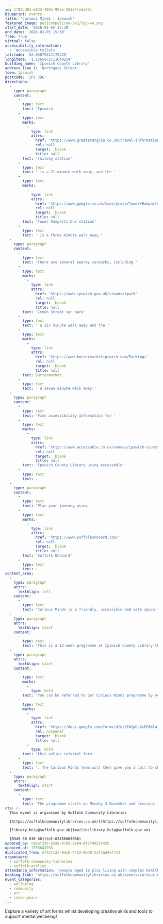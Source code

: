 ```yaml
---
id: 1f83cd01-d833-4055-99ae-55364feda77c
blueprint: events
title: 'Curious Minds - Ipswich'
featured_image: pelicanpelican-3x2/lgc-va.png
start_date: '2026-01-05 13:30'
end_date: '2026-01-05 15:30'
free: true
virtual: false
accessibility_information:
  - 'Accessible toilets'
latitude: '52.05879312178225'
longitude: '1.1565072711648254'
building_name: 'Ipswich County Library'
address_line_1: 'Northgate Street'
town: Ipswich
postcode: 'IP1 3DE'
directions:
  -
    type: paragraph
    content:
      -
        type: text
        text: 'Ipswich '
      -
        type: text
        marks:
          -
            type: link
            attrs:
              href: 'https://www.greateranglia.co.uk/travel-information/station-information/ips'
              rel: null
              target: _blank
              title: null
        text: 'railway station'
      -
        type: text
        text: ' is a 21 minute walk away, and the '
      -
        type: text
        marks:
          -
            type: link
            attrs:
              href: 'https://www.google.co.uk/maps/place/Tower+Ramparts+bus+station/@52.0590456,1.1530657,17z/data=!4m23!1m16!4m15!1m6!1m2!1s0x47d9a1d34396d717:0xe270c06e32b8a13f!2sTower+Ramparts+bus+station,+Ipswich!2m2!1d1.154715!2d52.059341!1m6!1m2!1s0x47d9a1d4b1ce6d1f:0xd66f77daa10f45b6!2sCounty+Library,+Northgate+St,+Ipswich+IP1+3DE!2m2!1d1.1565145!2d52.0587199!3e2!3m5!1s0x47d9a1d34396d717:0xe270c06e32b8a13f!8m2!3d52.059341!4d1.154715!16s%2Fg%2F1q67cvcv8?entry=ttu'
              rel: null
              target: _blank
              title: null
        text: 'Tower Ramparts bus station'
      -
        type: text
        text: ' is a three minute walk away.'
  -
    type: paragraph
    content:
      -
        type: text
        text: 'There are several nearby carparks, including '
      -
        type: text
        marks:
          -
            type: link
            attrs:
              href: 'https://www.ipswich.gov.uk/crowncarpark'
              rel: null
              target: _blank
              title: null
        text: 'Crown Street car park'
      -
        type: text
        text: ' a six minute walk away and the '
      -
        type: text
        marks:
          -
            type: link
            attrs:
              href: 'https://www.buttermarketipswich.com/Parking/'
              rel: null
              target: _blank
              title: null
        text: Buttermarket
      -
        type: text
        text: ' a seven minute walk away.'
  -
    type: paragraph
    content:
      -
        type: text
        text: 'Find accessibility information for '
      -
        type: text
        marks:
          -
            type: link
            attrs:
              href: 'https://www.accessable.co.uk/venues/ipswich-county-library'
              rel: null
              target: _blank
              title: null
        text: 'Ipswich County Library using AccessAble'
      -
        type: text
        text: .
  -
    type: paragraph
    content:
      -
        type: text
        text: 'Plan your journey using '
      -
        type: text
        marks:
          -
            type: link
            attrs:
              href: 'https://www.suffolkonboard.com/'
              rel: null
              target: _blank
              title: null
        text: 'Suffolk Onboard'
      -
        type: text
        text: .
content_area:
  -
    type: paragraph
    attrs:
      textAlign: left
    content:
      -
        type: text
        text: 'Curious Minds is a friendly, accessible and safe space to come and explore creativity with professional artists and discover interesting heritage facts that will inspire your imagination.'
  -
    type: paragraph
    attrs:
      textAlign: start
    content:
      -
        type: text
        text: 'This is a 12-week programme at Ipswich County Library that supports people aged 18 or over with complex health needs. Supported by professional artists Sarah Lewis and Alice Andrea Ewing.'
  -
    type: paragraph
    attrs:
      textAlign: start
    content:
      -
        type: text
        marks:
          -
            type: bold
        text: 'You can be referred to our Curious Minds programme by your GP or social prescriber. or you can self-refer by completing '
      -
        type: text
        marks:
          -
            type: link
            attrs:
              href: 'https://docs.google.com/forms/d/e/1FAIpQLScEPAKlatueJj3EryvjxX6968T4CFBp4JEtmhj-I56vt8j2bg/viewform'
              rel: noopener
              target: _blank
              title: null
          -
            type: bold
        text: 'this online referral form'
      -
        type: text
        text: '. The Curious Minds team will then give you a call to check that this activity is right for you and answer any questions you may have.'
  -
    type: paragraph
    attrs:
      textAlign: start
    content:
      -
        type: text
        text: 'The programme starts on Monday 3 November and sessions take place every Monday for 12 weeks from 13:30 to 15:30. No sessions on Monday 22 or Monday 29 December.'
cta: |-
  This event is organised by Suffolk Community Libraries

  [https://suffolkcommunitylibraries.co.uk/](https://suffolkcommunitylibraries.co.uk/) 

  [library.help@suffolk.gov.uk](mailto:library.help@suffolk.gov.uk)

  [0345 60 630 60](tel:03456063060)
updated_by: c86ef296-82a8-4c92-8104-8f274952842b
updated_at: 1758641938
duplicated_from: d7427c23-9d1b-4422-96b0-2afdad4ef714
organisers:
  - suffolk-community-libraries
  - suffolk-artlink
attendance_information: 'people aged 18 plus living with complex health needs'
booking_link: 'https://suffolkcommunitylibraries.co.uk/events/curious-minds-programme-at-ipswich-county-library-2025-11-03/'
event_categories:
  - wellbeing
  - community
  - art
  - later-years
---
```

Explore a variety of art forms whilst developing creative skills and tools to support mental wellbeing!